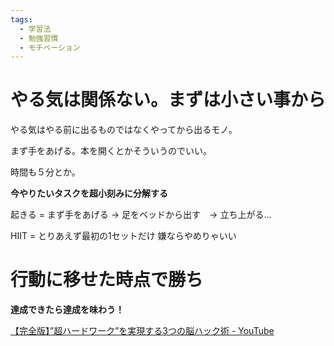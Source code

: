 ```yaml
---
tags:
  - 学習法
  - 勉強習慣
  - モチベーション
---
```

# やる気は関係ない。まずは小さい事から

やる気はやる前に出るものではなくやってから出るモノ。

まず手をあげる。本を開くとかそういうのでいい。

時間も５分とか。

**今やりたいタスクを超小刻みに分解する**

起きる = まず手をあげる -> 足をベッドから出す　-> 立ち上がる...

HIIT = とりあえず最初の1セットだけ 嫌ならやめりゃいい

# 行動に移せた時点で勝ち
**達成できたら達成を味わう！**

[【完全版】”超ハードワーク”を実現する3つの脳ハック術 - YouTube](https://www.youtube.com/watch?v=eIgjn2Iz7vc)